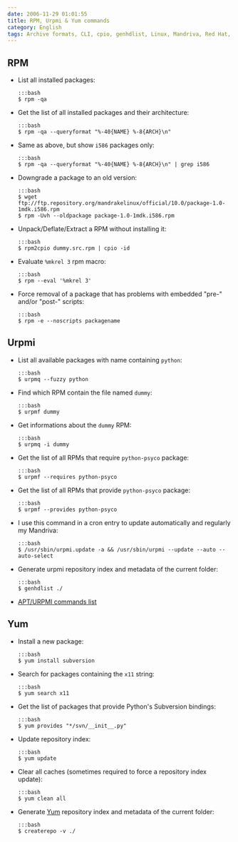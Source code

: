 ```yaml
---
date: 2006-11-29 01:01:55
title: RPM, Urpmi & Yum commands
category: English
tags: Archive formats, CLI, cpio, genhdlist, Linux, Mandriva, Red Hat, RPM, urpmi, yum
---
```


## RPM

  * List all installed packages:

        :::bash
        $ rpm -qa

  * Get the list of all installed packages and their architecture:

        :::bash
        $ rpm -qa --queryformat "%-40{NAME} %-8{ARCH}\n"

  * Same as above, but show `i586` packages only:

        :::bash
        $ rpm -qa --queryformat "%-40{NAME} %-8{ARCH}\n" | grep i586

  * Downgrade a package to an old version:

        :::bash
        $ wget ftp://ftp.repository.org/mandrakelinux/official/10.0/package-1.0-1mdk.i586.rpm
        $ rpm -Uvh --oldpackage package-1.0-1mdk.i586.rpm

  * Unpack/Deflate/Extract a RPM without installing it:

        :::bash
        $ rpm2cpio dummy.src.rpm | cpio -id

  * Evaluate `%mkrel 3` rpm macro:

        :::bash
        $ rpm --eval '%mkrel 3'

  * Force removal of a package that has problems with embedded "pre-" and/or "post-" scripts:

        :::bash
        $ rpm -e --noscripts packagename

## Urpmi

  * List all available packages with name containing `python`:

        :::bash
        $ urpmq --fuzzy python

  * Find which RPM contain the file named `dummy`:

        :::bash
        $ urpmf dummy

  * Get informations about the `dummy` RPM:

        :::bash
        $ urpmq -i dummy

  * Get the list of all RPMs that require `python-psyco` package:

        :::bash
        $ urpmf --requires python-psyco

  * Get the list of all RPMs that provide `python-psyco` package:

        :::bash
        $ urpmf --provides python-psyco

  * I use this command in a cron entry to update automatically and regularly my Mandriva:

        :::bash
        $ /usr/sbin/urpmi.update -a && /usr/sbin/urpmi --update --auto --auto-select

  * Generate urpmi repository index and metadata of the current folder:

        :::bash
        $ genhdlist ./

  * [APT/URPMI commands list](http://linux.ensimag.fr/urpmiapt.html)

## Yum

  * Install a new package:

        :::bash
        $ yum install subversion

  * Search for packages containing the `x11` string:

        :::bash
        $ yum search x11

  * Get the list of packages that provide Python's Subversion bindings:

        :::bash
        $ yum provides "*/svn/__init__.py"

  * Update repository index:

        :::bash
        $ yum update

  * Clear all caches (sometimes required to force a repository index update):

        :::bash
        $ yum clean all

  * Generate [Yum](http://yum.baseurl.org) repository index and metadata of the current folder:

        :::bash
        $ createrepo -v ./

